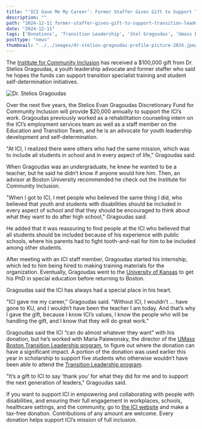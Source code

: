 ```yaml
---
title: "‘ICI Gave Me My Career’: Former Staffer Gives Gift to Support Transition Leadership"
description: ""
path: "2024-12-11_former-staffer-gives-gift-to-support-transition-leadership.md"
date: "2024-12-11"
tags: ['Donations', 'Transition Leadership', 'Stel Gragoudas', 'Umass Boston']
posttype: "news"
thumbnail: "../../images/dr-stelios-gragoudas-profile-picture-2024.jpeg"
---
```


The [Institute for Community Inclusion](https://www.communityinclusion.org/) has received a $100,000 gift from Dr. Stelios Gragoudas, a youth leadership advocate and former staffer who said he hopes the funds can support transition specialist training and student self-determination initiatives.

![Dr. Stelios Gragoudas](/images/dr-stelios-gragoudas-profile-picture-2024.jpeg "Dr. Stelios Gragoudas")

Over the next five years, the Stelios Evan Gragoudas Discretionary Fund for Community Inclusion will provide $20,000 annually to support the ICI’s work. Gragoudas previously worked as a rehabilitation counseling intern on the ICI’s employment services team as well as a staff member on the Education and Transition Team, and he is an advocate for youth leadership development and self-determination.

"At ICI, I realized there were others who had the same mission, which was to include all students in school and in every aspect of life," Gragoudas said.

When Gragoudas was an undergraduate, he knew he wanted to be a teacher, but he said he didn’t know if anyone would hire him. Then, an advisor at Boston University recommended he check out the Institute for Community Inclusion.

"When I got to ICI, I met people who believed the same thing I did, who believed that youth and students with disabilities should be included in every aspect of school and that they should be encouraged to think about what they want to do after high school," Gragoudas said.

He added that it was reassuring to find people at the ICI who believed that all students should be included because of his experience with public schools, where his parents had to fight tooth-and-nail for him to be included among other students.

After meeting with an ICI staff member, Gragoudas started his internship, which led to him being hired to making training materials for the organization. Eventually, Gragoudas went to the [University of Kansas](https://ku.edu/) to get his PhD in special education before returning to Boston.

Gragoudas said the ICI has always had a special place in his heart.

"ICI gave me my career," Gragoudas said. "Without ICI, I wouldn’t … have gone to KU, and I wouldn’t have been the teacher I am today. And that’s why I gave the gift, because I know ICI’s values, I know the people who will be handling the gift, and I know that they will do great work."

Gragoudas said the ICI “can do almost whatever they want” with his donation, but he’s worked with Maria Paiewonsky, the director of the [UMass Boston Transition Leadership program](https://www.umb.edu/academics/program-finder/transition-leadership-certificate/), to figure out where the donation can have a significant impact. A portion of the donation was used earlier this year in scholarship to support five students who otherwise wouldn’t have been able to attend the [Transition Leadership program](https://online.umb.edu/programs/transition_leadership_certificate).

"It’s a gift to ICI to say ‘thank you’ for what they did for me and to support the next generation of leaders," Gragoudas said.

If you want to support ICI in empowering and collaborating with people with disabilities, and ensuring their full engagement in workplaces, schools, healthcare settings, and the community, go to [the ICI website](https://www.communityinclusion.org/donate/) and make a tax-free donation. Contributions of any amount are welcome. Every donation helps support ICI’s mission of full inclusion.
